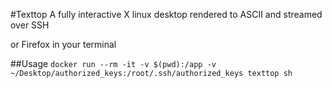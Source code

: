 #Texttop
A fully interactive X linux desktop rendered to ASCII and streamed over SSH

or Firefox in your terminal

##Usage
`docker run --rm -it -v $(pwd):/app -v ~/Desktop/authorized_keys:/root/.ssh/authorized_keys texttop sh`
